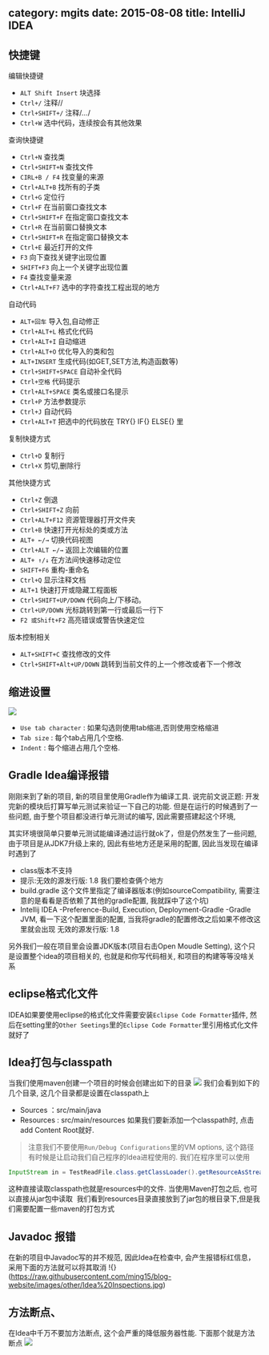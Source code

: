 category: mgits
date: 2015-08-08
title: IntelliJ IDEA
---
## 快捷键

编辑快捷键
* `ALT Shift Insert` 块选择 
* `Ctrl+/`   注释//   
* `Ctrl+SHIFT+/`  注释/*...*/ 
* `Ctrl+W`   选中代码，连续按会有其他效果 

查询快捷键
* `Ctrl+N`   查找类 
* `Ctrl+SHIFT+N`  查找文件 
* `CIRL+B / F4`   找变量的来源 
* `Ctrl+ALT+B`  找所有的子类 
* `Ctrl+G`   定位行 
* `Ctrl+F`   在当前窗口查找文本 
* `Ctrl+SHIFT+F`  在指定窗口查找文本 
* `Ctrl+R`   在当前窗口替换文本 
* `Ctrl+SHIFT+R`  在指定窗口替换文本 
* `Ctrl+E`   最近打开的文件 
* `F3`   向下查找关键字出现位置 
* `SHIFT+F3`  向上一个关键字出现位置 
* `F4`   查找变量来源 
* `Ctrl+ALT+F7`  选中的字符查找工程出现的地方 

自动代码
* `ALT+回车`  导入包,自动修正 
* `Ctrl+ALT+L`  格式化代码 
* `Ctrl+ALT+I`  自动缩进 
* `Ctrl+ALT+O`  优化导入的类和包 
* `ALT+INSERT`  生成代码(如GET,SET方法,构造函数等)  
* `Ctrl+SHIFT+SPACE` 自动补全代码 
* `Ctrl+空格`  代码提示 
* `Ctrl+ALT+SPACE`  类名或接口名提示 
* `Ctrl+P`   方法参数提示 
* `Ctrl+J`   自动代码 
* `Ctrl+ALT+T`  把选中的代码放在 TRY{} IF{} ELSE{} 里

复制快捷方式
* `Ctrl+D`   复制行 
* `Ctrl+X`   剪切,删除行  

其他快捷方式
* `Ctrl+Z`   倒退 
* `Ctrl+SHIFT+Z`  向前 
* `Ctrl+ALT+F12`  资源管理器打开文件夹 
* `Ctrl+B`   快速打开光标处的类或方法 
* `ALT+ ←/→`  切换代码视图 
* `Ctrl+ALT ←/→`  返回上次编辑的位置 
* `ALT+ ↑/↓`  在方法间快速移动定位 
* `SHIFT+F6`  重构-重命名 
* `Ctrl+Q`   显示注释文档 
* `ALT+1`   快速打开或隐藏工程面板 
* `Ctrl+SHIFT+UP/DOWN` 代码向上/下移动。 
* `Ctrl+UP/DOWN`  光标跳转到第一行或最后一行下 
* `F2 或Shift+F2` 高亮错误或警告快速定位

版本控制相关
* `ALT+SHIFT+C`  查找修改的文件 
* `Ctrl+SHIFT+Alt+UP/DOWN`  跳转到当前文件的上一个修改或者下一个修改

## 缩进设置
![](https://raw.githubusercontent.com/ming15/blog-website/images/other/idea_indent.jpg)
* `Use tab character` : 如果勾选则使用tab缩进,否则使用空格缩进
* `Tab size` : 每个tab占用几个空格.
* `Indent` : 每个缩进占用几个空格.

## Gradle Idea编译报错
刚刚来到了新的项目, 新的项目里使用Gradle作为编译工具.  说完前文说正题: 开发完新的模块后打算写单元测试来验证一下自己的功能. 但是在运行的时候遇到了一些问题, 由于整个项目都没进行单元测试的编写, 因此需要搭建起这个环境,

其实环境很简单只要单元测试能编译通过运行就ok了，但是仍然发生了一些问题,由于项目是从JDK7升级上来的, 因此有些地方还是采用的配置, 因此当发现在编译时遇到了
* class版本不支持
* 提示:无效的源发行版: 1.8
我们要检查俩个地方
* build.gradle 这个文件里指定了编译器版本(例如sourceCompatibility, 需要注意的是看看是否依赖了其他的gradle配置, 我就踩中了这个坑)
* Intellij IDEA -Preference-Build, Execution, Deployment-Gradle -Gradle JVM, 看一下这个配置里面的配置, 当我将gradle的配置修改之后如果不修改这里就会出现  无效的源发行版: 1.8

另外我们一般在项目里会设置JDK版本(项目右击Open Moudle Setting), 这个只是设置整个idea的项目相关的, 也就是和你写代码相关, 和项目的构建等等没啥关系

## eclipse格式化文件
IDEA如果要使用eclipse的格式化文件需要安装`Eclipse Code Formatter`插件, 然后在setting里的`Other Seetings`里的`Eclipse Code Formatter`里引用格式化文件就好了

## Idea打包与classpath
当我们使用maven创建一个项目的时候会创建出如下的目录
![](https://raw.githubusercontent.com/ming15/blog-website/images/other/idea%20classpath.png)
我们会看到如下的几个目录, 这几个目录都是设置在classpath上
* Sources ：src/main/java
* Resources : src/main/resources
如果我们要新添加一个classpath时, 点击add Content Root就好. 
> 注意我们不要使用`Run/Debug Configurations`里的VM options, 这个路径有时候是让启动我们自己程序的Idea进程使用的.
我们在程序里可以使用
```java
InputStream in = TestReadFile.class.getClassLoader().getResourceAsStream("./mybatis-config.xml");
```
这种直接读取classpath也就是resources中的文件. 当使用Maven打包之后, 也可以直接从jar包中读取
![]()
我们看到resources目录直接放到了jar包的根目录下,但是我们需要配置一些maven的打包方式


## Javadoc 报错
在新的项目中Javadoc写的并不规范, 因此Idea在检查中, 会产生报错标红信息，采用下面的方法就可以将其取消
!{}(https://raw.githubusercontent.com/ming15/blog-website/images/other/Idea%20Inspections.jpg)

## 方法断点、
在Idea中千万不要加方法断点, 这个会严重的降低服务器性能. 下面那个就是方法断点
![](https://raw.githubusercontent.com/ming15/blog-website/images/other/idea%20method%20breakpoints.bmp)